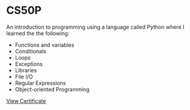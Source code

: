 # CS50P

An introduction to programming using a language called Python where I learned the the following:

- Functions and variables
- Conditionals
- Loops
- Exceptions
- Libraries
- File I/O
- Regular Expressions
- Object-oriented Programming

[View Certificate](https://certificates.cs50.io/60fc3212-c162-4464-9d0d-cc6de52535c7.pdf?size=letter)
